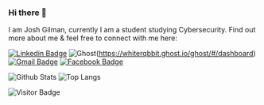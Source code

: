 ### Hi there 👋

I am Josh Gilman, currently I am a student studying Cybersecurity. Find out more about me & feel free to connect with me here:

[![Linkedin Badge](https://img.shields.io/badge/-ludehsar-blue?style=flat-square&logo=Linkedin&logoColor=white&link=https://www.linkedin.com/in/joshua-gilman/)](https://www.linkedin.com/in/joshua-gilman/)
![Ghost](https://img.shields.io/badge/ghost-000?style=for-the-badge&logo=ghost&logoColor=%23F7DF1E)(https://whiterqbbit.ghost.io/ghost/#/dashboard)
[![Gmail Badge](https://img.shields.io/badge/-mdraanik12@gmail.com-c14438?style=flat-square&logo=Gmail&logoColor=white&link=mailto:IAmJoshGilamn@gmail.com)](mailto:IAmJoshGilman@gmail.com)
[![Facebook Badge](https://img.shields.io/badge/rashedul.alam.anik.2-1877F2?style=flat-square&logo=facebook&logoColor=white&link=https://www.facebook.com/rashedul.alam.anik.2/)](https://www.facebook.com/rashedul.alam.anik.2/)


<!-- ## ⚡ Technologies -->


![Github Stats](https://github-readme-stats.vercel.app/api?username=WhiteRqbbitt&count_private=true&show_icons=true&include_all_commits=true)
![Top Langs](https://github-readme-stats.vercel.app/api/top-langs/?username=WhiteRqbbitt&hide=TeX&layout=compact)

![Visitor Badge](https://visitor-badge.laobi.icu/badge?page_id=WhiteRqbbitt.WhiteRqbbitt)

<!--
**WhiteRqbbitt/WhiteRqbbitt** is a ✨ _special_ ✨ repository because its `README.md` (this file) appears on your GitHub profile.

Here are some ideas to get you started:

- 🔭 I’m currently working on ...
- 🌱 I’m currently learning ...
- 👯 I’m looking to collaborate on ...
- 🤔 I’m looking for help with ...
- 💬 Ask me about ...
- 📫 How to reach me: ...
- 😄 Pronouns: ...
- ⚡ Fun fact: ...
-->
